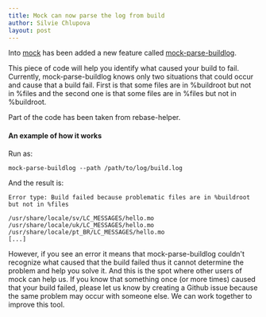```yaml
---
title: Mock can now parse the log from build
author: Silvie Chlupova
layout: post
---
```


Into [mock](https://github.com/rpm-software-management/mock) has been added a new feature called [mock-parse-buildlog](https://github.com/rpm-software-management/mock/blob/devel/mock/py/mock-parse-buildlog.py).

This piece of code will help you identify what caused your build to fail. Currently, mock-parse-buildlog knows only two situations that could occur and cause that a build fail. First is that some files are in %buildroot but not in %files and the second one is that some files are in %files but not in %buildroot.

Part of the code has been taken from rebase-helper.

#### An example of how it works

Run as:

`mock-parse-buildlog --path /path/to/log/build.log`

And the result is:

```Error type: Build failed because problematic files are in %buildroot but not in %files```

```Problematic files:
/usr/share/locale/sv/LC_MESSAGES/hello.mo
/usr/share/locale/uk/LC_MESSAGES/hello.mo
/usr/share/locale/pt_BR/LC_MESSAGES/hello.mo
[...]
```

However, if you see an error it means that mock-parse-buildlog couldn't recognize what caused that the build failed thus it cannot determine the problem and help you solve it. And this is the spot where other users of mock can help us. If you know that something once (or more times) caused that your build failed, please let us know by creating a Github issue because the same problem may occur with someone else. We can work together to improve this tool.
